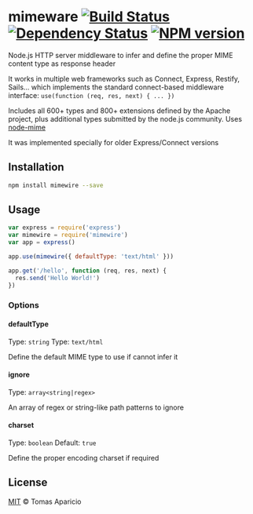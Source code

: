 # mimeware [![Build Status](https://api.travis-ci.org/h2non/mimeware.svg?branch=master)][travis] [![Dependency Status](https://gemnasium.com/h2non/mimeware.svg)][gemnasium] [![NPM version](https://badge.fury.io/js/mimewire.svg)][npm]

Node.js HTTP server middleware to infer and define the proper MIME content type as response header

It works in multiple web frameworks such as Connect, Express, Restify, Sails...
which implements the standard connect-based middleware interface: `use(function (req, res, next) { ... })`

Includes all 600+ types and 800+ extensions defined by the Apache project, plus additional types submitted by the node.js community. Uses [node-mime](https://github.com/broofa/node-mime)

It was implemented specially for older Express/Connect versions

## Installation

```bash
npm install mimewire --save
```

## Usage

```js
var express = require('express')
var mimewire = require('mimewire')
var app = express()

app.use(mimewire({ defaultType: 'text/html' }))

app.get('/hello', function (req, res, next) {
  res.send('Hello World!')
})
```

### Options

#### defaultType
Type: `string` Type: `text/html`

Define the default MIME type to use if cannot infer it

#### ignore
Type: `array<string|regex>`

An array of regex or string-like path patterns to ignore

#### charset
Type: `boolean` Default: `true`

Define the proper encoding charset if required

## License

[MIT](http://opensource.org/licenses/MIT) © Tomas Aparicio

[travis]: http://travis-ci.org/h2non/mimeware
[gemnasium]: https://gemnasium.com/h2non/mimeware
[npm]: http://npmjs.org/package/mimeware
